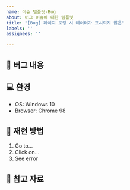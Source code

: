 ```yaml
---
name: 이슈 템플릿-Bug
about: 버그 이슈에 대한 템플릿
title: "[Bug] 페이지 로딩 시 데이터가 표시되지 않은"
labels: ''
assignees: ''

---
```


## 🐞 버그 내용
[//]: # (발생한 버그의 내용을 간략히 작성합니다.)

## 💻 환경
[//]: # (OS, 브라우저, 버전 정보 등 재현 환경을 기재합니다.)

- OS: Windows 10
- Browser: Chrome 98

## 🔁 재현 방법
[//]: # (버그를 재현할 수 있는 단계를 자세히 작성합니다.)
1. Go to...
2. Click on...
3. See error

## 📎 참고 자료
[//]: # (스크린샷, 로그, 참고 링크 등 추가 자료를 첨부합니다.)

